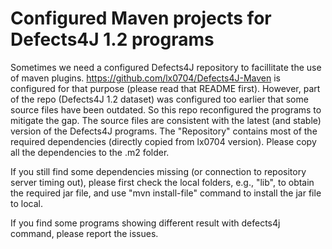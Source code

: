 # Configured Maven projects for Defects4J 1.2 programs

Sometimes we need a configured Defects4J repository to facillitate the use of maven plugins. https://github.com/lx0704/Defects4J-Maven is configured for that purpose (please read that README first). However, part of the repo (Defects4J 1.2 dataset) was configured too earlier that some source files have been outdated. So this repo reconfigured the programs to mitigate the gap. The source files are consistent with the latest (and stable) version of the Defects4J programs. The "Repository" contains most of the required dependencies (directly copied from lx0704 version). Please copy all the dependencies to the .m2 folder.

If you still find some dependencies missing (or connection to repository server timing out), please first check the local folders, e.g., "lib", to obtain the required jar file, and use "mvn install-file" command to install the jar file to local.

If you find some programs showing different result with defects4j command, please report the issues.
